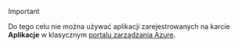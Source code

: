 > [!IMPORTANT]
> Do tego celu nie można używać aplikacji zarejestrowanych na karcie **Aplikacje** w klasycznym [portalu zarządzania Azure](https://manage.windowsazure.com/).
> 
> 



<!--HONumber=Nov16_HO2-->


